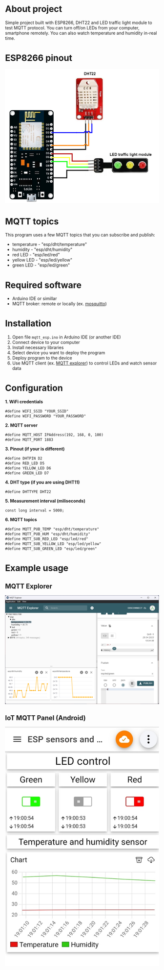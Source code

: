 # About project
Simple project built with ESP8266, DHT22 and LED traffic light module to test MQTT protocol. You can turn off/on LEDs from your computer, smartphone remotely. You can also watch temperature and humidity in-real time.

# ESP8266 pinout
[![ESP8266 pinout](screenshots/ESP8266_pinout.png)](screenshots/ESP8266_pinout.png)

# MQTT topics
This program uses a few MQTT topics that you can subscribe and publish:
* temperature - "esp/dht/temperature"
* humidity - "esp/dht/humidity"
* red LED - "esp/led/red"
* yellow LED - "esp/led/yellow"
* green LED - "esp/led/green"

# Required software
* Arduino IDE or simillar
* MQTT broker: remote or locally (ex. [mosquitto](https://mosquitto.org/))

# Installation
1. Open file ``mqtt_esp.ino`` in Arduino IDE (or another IDE)
2. Connect device to your computer
3. Install necessary libraries
4. Select device you want to deploy the program
5. Deploy program to the device
6. Use MQTT client (ex. [MQTT explorer](http://mqtt-explorer.com/)) to control LEDs and watch sensor data

# Configuration
**1. WiFi credentials**
```
#define WIFI_SSID "YOUR_SSID"
#define WIFI_PASSWORD "YOUR_PASSWORD"
```
**2. MQTT server**
```
#define MQTT_HOST IPAddress(192, 168, 0, 100)
#define MQTT_PORT 1883
```
**3. Pinout (if your is different)**
```
#define DHTPIN D2
#define RED_LED D5
#define YELLOW_LED D6
#define GREEN_LED D7
```
**4. DHT type (if you are using DHT11)**
```
#define DHTTYPE DHT22
```
**5. Measurement interval (miliseconds)**
```
const long interval = 5000;
```
**6. MQTT topics**
```
#define MQTT_PUB_TEMP "esp/dht/temperature"
#define MQTT_PUB_HUM "esp/dht/humidity"
#define MQTT_SUB_RED_LED "esp/led/red"
#define MQTT_SUB_YELLOW_LED "esp/led/yellow"
#define MQTT_SUB_GREEN_LED "esp/led/green"
```

# Example usage
## MQTT Explorer
[![mqtt explorer](screenshots/mqtt_explorer.png)](screenshots/mqtt_explorer.png)

## IoT MQTT Panel (Android)
[![iot mqtt panel android](screenshots/iot_mqtt_panel.png)](screenshots/iot_mqtt_panel.png)
